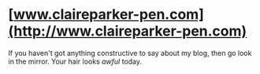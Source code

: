 # [www.claireparker-pen.com](http://www.claireparker-pen.com)

If you haven't got anything constructive to say about my blog, then go look in the mirror. Your hair looks _awful_ today.
